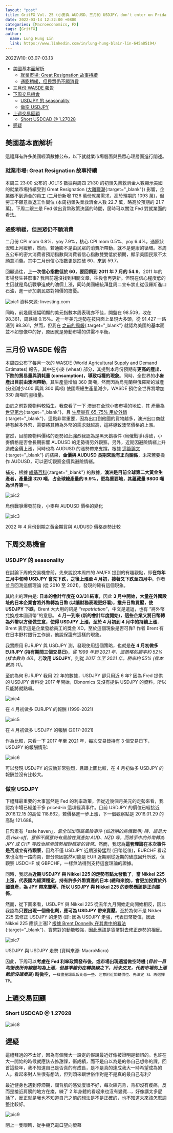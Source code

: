 ```yaml
---
layout: "post"
title: GritFX Vol. 25 (小麥與 AUDUSD、三月的 USDJPY、don't enter on Friday)
date: 2022-03-14 12:32:00 +0800
categories: [Macroeconomics, FX]
tags: [GritFX]
author:
  name: Lung Hung Lin
  link: https://www.linkedin.com/in/lung-hung-blair-lin-645a85194/ 
---
```

2022W10: 03.07-03.13
- [美國基本面解析](#美國基本面解析)
  - [就業市場: Great Resignation 故事持續](#就業市場-great-resignation-故事持續)
  - [通膨稍緩，但民眾仍不願消費](#通膨稍緩但民眾仍不願消費)
- [三月份 WASDE 報告](#三月份-wasde-報告)
- [下周交易機會](#下周交易機會)
  - [USDJPY 的 seasonality](#usdjpy-的-seasonality)
  - [做空 USDJPY](#做空-usdjpy)
- [上週交易回顧](#上週交易回顧)
  - [Short USDCAD @ 1.27028](#short-usdcad--127028)
- [遲疑](#遲疑)
  
## 美國基本面解析
這禮拜有許多美國經濟數據公布，以下就就業市場層面與民眾心理層面進行闡述。
### 就業市場: Great Resignation 故事持續
本周三 23:00 公布的 JOLTS 數據與周四 21:30 的初領失業救濟金人數顯示美國的就業市場持續受到 Great Resignation ([大離職潮](https://www.voachinese.com/a/i-quit-the-great-resignation-20211221/6364575.html){:target="_blank"}) 影響，企業徵不到適合的員工 (二月份新增 1126 萬份就業需求，高於預期的 1093 萬)，但勞工不願意重返工作崗位 (本周初領失業救濟金人數 22.7 萬，略高於預期的 21.7 萬)。下周二跟三是 Fed 做出貨幣政策決議的時間，屆時可以關注 Fed 對就業面的看法。
### 通膨稍緩，但民眾仍不願消費
二月份 CPI mom 0.8%、yoy 7.9%，核心 CPI mom 0.5%、yoy 6.4%，通膨狀況較上月緩解，然而，若通膨不是由民眾的消費所帶動，就不是健康的循環。本周五公布的密大消費者預期指數與消費者信心指數雙雙低於預期，顯示美國民眾不太願意消費。其中二月份信心指數更是跌破 60，來到 59.7。

回顧過往，**上一次信心指數低於 60，要回朔到 2011 年 7 月的 54.9**。2011 年的市場發生甚麼事? 我目前還沒找到相關文章，往後會再更新。但現在信心程度低的主因就是烏俄戰爭造成的油價上漲，同時美國總統拜登周二宣布禁止從俄羅斯進口石油，進一步加劇民眾對物價的擔憂。

![pic1](https://lh3.googleusercontent.com/pw/AM-JKLWBSlPDCU5atlhiHKzYvN1b4N5P7OxyJxl3Mylr5hrLcSiJ51YqFvEBkMARL5MTBt5FGaqOqHFAAIbNkhw4TK4ecxfIUQlanrdL4xf9x826LhuYub6ax6Cqs5eGNXjUoZGJaBffdAn6qzqvcGMUBLc9=w754-h371-no?authuser=0)
資料來源: Investing.com

同時，前幾周漲幅明顯的美元指數本周表現亦不佳，開盤在 98.509，收在 98.361，周跌幅 0.15%。近一年美元走勢在技術面上呈現大多頭，從 91.427 一路漲到 98.361，然而，但我在 [之前的周報](https://financeprotein.com/macroeconomics/fx/GritFX-VOL12/){:target="_blank"} 就認為美國的基本面並不如想像中的好，原因就是勞動市場的供需不平衡。

## 三月份 WASDE 報告
本周四公布了每月一次的 WASDE (World Agricultural Supply and Demand Estimates) 報告，其中在小麥 (wheat) 部分，其提到本月份預期有**更高的產出、下跌的貿易量與消耗量 (consumption)，導致屯糧的現象**。同時，全世界的**小麥產出目前由澳洲帶動**，其生產量增加 360 萬噸，然而因為烏克蘭與俄羅斯的減產 (分別減少400 萬與 300 萬噸) 使國際總生產量減少，WASDE 預估全世界將增加330 萬噸的囤積量。

由於之前對原物料較陌生，我查看了一下 澳洲在全球小麥市場的地位，其 [產量為世界第六](https://worldpopulationreview.com/country-rankings/wheat-production-by-country){:target="_blank"}，且 [生產量有 65-75% 用於外銷](https://www.aegic.org.au/australian-grains/wheat/){:target="_blank"}，這點非常重要，因為出口到他國的貨物越多，澳洲出口商就持有越多外幣，需要將其轉為外幣的需求就越高，這將導致澳幣價格的上漲。

當然，目前原物料價格的走勢如此強烈我認為是黑天鵝事件 (烏俄戰爭)導致，小麥價格是否會長期影響 AUDUSD 的走勢得另外觀察。另外，近期因避險情緒上升造成金價上漲，同時也為 AUDUSD 的漲勢帶來支撐。根據 [這篇論文](https://espace.curtin.edu.au/handle/20.500.11937/43332){:target="_blank"} 的結果，**金價與 AUDUSD 長期來說有正向關係**，未來若要操作 AUDUSD，可以密切觀察金價與避險情緒。

補充，根據 [維基百科](https://en.wikipedia.org/wiki/List_of_countries_by_gold_production){:target="_blank"} 的數據，**澳洲是目前全球第二大黃金生產者，產量達 320 噸，占全球總產量的 9.9%，更為重要地，其蘊藏量 9800 噸為世界第一**。

![pic2](https://lh3.googleusercontent.com/pw/AM-JKLVZbjkUvNu13oeIdn3THvrSazxvkzmI2SyJk4M_iVjvqsVcxzoCqzA93l5ZQEWODDe_q5ouWUBiEwY8n4MLTS_wG4MgL8pmHKNR-oEwnMuejQw7yVMHFq8BzKLt9dCUP-CgWQkRfEgNrPsx1_YsneJ8=w424-h295-no?authuser=0)

烏俄戰爭爆發前後，小麥與 AUDUSD 價格的變化

![pic3](https://lh3.googleusercontent.com/pw/AM-JKLX9xoiV-S0DdhJXB-HABQV1RPt934Bvd4NceZA628t5Qv6ZDs0bfrfoit-mKmd8uhtbK4krPx2DWKgV-bzkpRZvNLxXEroB8V2pcawBUlnG18T53jK3nTPIiI4tAQyryTFEEFCKIdhaGS6mqHdF-go7=w426-h295-no?authuser=0)

2022 年 4 月份到期之黃金期貨與 AUDUSD 價格走勢比較

## 下周交易機會
### USDJPY 的 seasonality 
在討論下周的交易機會前，先來說說本周四的 AM/FX 提到的有趣觀點，即**在每年三月中旬時 USDJPY 會先下跌，之後上漲至 4 月初，接著又下跌至四月中**。作者並且回測這個理論 (從 2010 至 2021)，發現的確有這個現象。

其給出的理由是: **日本的會計年度在 03/31 結束**，因此 **3 月中開始，大量在外國設址的日本企業會將外幣轉為日幣 (以讓財務表現更好看)，推升日幣買壓，使 USDJPY 下跌**，Brent 大大用的詞是 _“repatriation”_，中文是遣返，也有 “將外幣兌換成本國貨幣”的意思。 **4 月一到來 (新的會計年度開始)，這些企業又將日幣轉為外幣以方便做生意，使得 USDJPY 上漲，至於 4 月初到 4 月中的持續上漲**，Brent 表示這是企業發給員工的獎金 XD，至於這個現象是否可靠? 作者 Brent 有在日本野村銀行工作過，他說保證有這樣的現象。

我實際用 EURJPY 與 USDJPY 測，發現使用這個策略，也就是**在 4 月初做多 EURJPY (持有期間三個交易日)**，_從 1999 年到 2021 年，這策略的勝率約 52% (樣本數為 46)_。若**改用 USDJPY**，則從 _2017 年至 2021 年，勝率約 55% (樣本數為 11)_。

至於為何 EURJPY 我用 22 年的數據，USDJPY 卻只用近 6 年? 因為 Fred 提供的 USDJPY 資料從 2017 年開始，Dbnomics 又沒有提供 USDJPY 的資料，所以只能將就點囉。

![pic4](https://lh3.googleusercontent.com/pw/AM-JKLWNJQn6rudwoToYvc42BPGUn33SVbtdlC9sIfLkBK7b6Cnga35lAX6rQns0Zmf3QFvFabPjeMVFBi8yiI2dBEybzueCoIVPqQdJhcmaRTtutq4wOsX-xIswh8OoJFDP1vrKuG62-DRal9lLvfQ72Ni0=w403-h289-no?authuser=0)

在 4 月初做多 EURJPY 的報酬 (1999-2021)

![pic5](https://lh3.googleusercontent.com/pw/AM-JKLW9nepYM8J6qK6r5eZh1ze0DMdyf9YH9MBdjoQpL4xkrMQRLx9CkfNngJH2NfcSdPdeq_cGm_BCmYL0UOJUlw5Ondx0_i4ZiZ-1cvKCraZDbcU1QPB1KC4xEB3T78ccmSd6eou5QfTbVFt3q3ciY3Tb=w416-h289-no?authuser=0)

在 4 月初做多 USDJPY 的報酬 (2017-2021)

作為比較，來看一下 2017 年至 2021 年，每次交易皆持有 3 個交易日下，USDJPY 的報酬情形:

![pic6](https://lh3.googleusercontent.com/pw/AM-JKLWbo76sXvRF7qWF5zk8gfN_W_nobtLRWzDMDYyiPEOPgA_kURHlB1pxnIwd1uXAd2WxNdvGkSws12VzAhKf2jSF8rp4IjPeHOzRYLgJ3lEO9JsAougo7iIkZnlQMZ_VV5jg5CeDZ7DxP9tGW_miAsI5=w403-h289-no?authuser=0)

可以發現 USDJPY 的波動非常強烈，且跟上圖比較，在 4 月初做多 USDJPY 的報酬並沒有比較大。

### 做空 USDJPY 
下禮拜最重要的大事當然是 Fed 的利率政策，但從近幾個月美元的走勢來看，我認為市場已經差不多 priced-in 這項經濟事件。目前 USDJPY 的價位已經接近 2016.12.15 的高位 118.662，若價格進一步上漲，下一個觀察點是 2016.01.29 的高點 121.688。

日幣素有「safe haven」，_當全球出現高風險事件 (如近期的烏俄戰爭) 時，這是大眾 risk-off，意即不願意持有風險性資產如 AUD、NZD 等，而將手中的外幣轉為 JPY 或 CHF 等政治經濟情勢相對穩定的貨幣_。然而，我認為**這套理論在本次事件是否成立有待觀察**，因為不僅 USDJPY 近期漲勢猛烈 (日幣貶值)，EURCHF 看起來也沒有一路向南，部分原因當然可能是 EUR 近期剛從近期的破底回升所致，但觀察 USDCHF 或 GBPCHF，一樣無法得到支持這套理論的證據。

同時，我認為**近期 USDJPY 與 Nikkei 225 的走勢有點太發散了**，**當 Nikkei 225 上漲，代表國內經濟穩定，持有許多外幣資產的日本 (總和來說)，會更加投資於外國資產，為 JPY 帶來賣壓，所以 USDJPY 與 Nikkei 225 的走勢應該是正向關係**。

然而，從下圖來看，USDJPY 與 Nikkei 225 從去年九月開始走向開始相反，因此我認為**只要出現一個催化劑，應可為 USDJPY 帶來賣壓**。至於為何不是 Nikkei 225 去修正 USDJPY 的走勢 (即: 因為 USDJPY 走強，代表日幣貶值，因此 Nikkei 225 應該上漲)? [根據 Brent Donnelly 在其書中的看法](https://www.amazon.com/Art-Currency-Trading-Professionals-Exchange/dp/1119583551){:target="_blank"}，貨幣對的動能較強，因此應該是貨幣對去修正走勢的相反。

![pic7](https://lh3.googleusercontent.com/pw/AM-JKLUfdox_6UJKszx_pO3TjRKWWohZmozbeMs_mCH0jDfpTM3oT6mXTwHvCYVjPqT8TxB9yayBeTOGSQAImjJUZrZniVge0IZnfw1_Y9ieWZTG3xoG4-ux2WTozU_3RmW6fDFJfHwFn6hNcDlZNTf2YkI7=w973-h588-no?authuser=0)

USDJPY 與 USDJPY 走勢 (資料來源: MacroMicro)

因此，下周可以**考慮在 Fed 利率政策發布後，或市場出現適當做空時機 (_目前一目均衡表所有線雖均為上漲，但基準線仍在轉換線之下，尚未交叉，代表市場的上漲動能沒這麼高_) 時做空**，```一樣盡量讓風報比低一些、注意附近關鍵價位、先決定 SL 再選擇 TP```。

## 上週交易回顧
### Short USDCAD @ 1.27028

![pic8](https://lh3.googleusercontent.com/pw/AM-JKLWD_OxGLqLygWHELWH9oPmZHU3evsFuIddB2AmtOu2Kj1nv9Yrpw-Fz9gcATXheZZaW5RLYUbtMdYWCsmTLviGwus8RKT3du4-F4h_uxIMwqZY_1gHFRbhNUU24KV5_m3zXmLuVu9z06HF1J2Q9KO1l=w586-h667-no?authuser=0)

## 遲疑
這禮拜過的不太好，因為有個我大一設定的假說最近好像被證明是錯誤的。也許在大一開始的時候就應該去修甜課，衝成績，而不是自以為是的修自己想修的課。回首這些年，我不知道自己是否真的有成長，是不是真的達成我大一時希望成為的人。看起來對人生很有想法，但到頭來跟世俗作對是不是真的最自己有利? 

最近健身也遇到停滯期，闊背肌的感受度很不好，每次練完背，背卻沒有痠痛，反而是接近肩膀的地方在痠，練了 2 年身體的看起來也沒有變寬…，好像講太多屁話了，反正就是我也不知道自己之前的想法是不是正確的，也不知道未來該怎麼調整比較好。

![pic9](https://lh3.googleusercontent.com/pw/AM-JKLWfVu-KCGT_YsP3tRbxnvLhQ12aCjpGUOKaqFfFTFPUZ64dPxP6hK8nLSPYcN8mucONfVDQc3CcKV-EeA0D2dg8XqApTElO4iBfUMjVbLH-7DqS6qRaanf1zYiP6n1zfKP7t-dL0k7ici5Gol3MhUk7=w904-h893-no?authuser=0)

閉上一隻眼睛，從手機充電口望向螢幕
